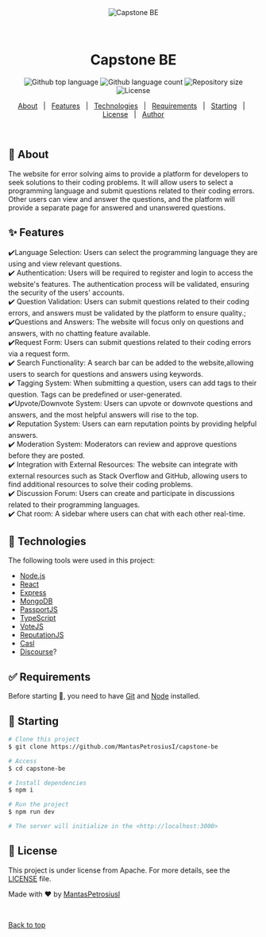 <div align="center" id="top"> 
  <img src="./.github/app.gif" alt="Capstone BE" />

&#xa0;

  <!-- <a href="https://capstonebe.netlify.app">Demo</a> -->
</div>

<h1 align="center">Capstone BE</h1>

<p align="center">
  <img alt="Github top language" src="https://img.shields.io/github/languages/top/MantasPetrosiusI/capstone-be?color=56BEB8">

  <img alt="Github language count" src="https://img.shields.io/github/languages/count/MantasPetrosiusI/capstone-be?color=56BEB8">

  <img alt="Repository size" src="https://img.shields.io/github/repo-size/MantasPetrosiusI/capstone-be?color=56BEB8">

  <img alt="License" src="https://img.shields.io/github/license/MantasPetrosiusI/capstone-be?color=56BEB8">

  <!-- <img alt="Github issues" src="https://img.shields.io/github/issues/MantasPetrosiusI/capstone-be?color=56BEB8" /> -->

  <!-- <img alt="Github forks" src="https://img.shields.io/github/forks/MantasPetrosiusI/capstone-be?color=56BEB8" /> -->

  <!-- <img alt="Github stars" src="https://img.shields.io/github/stars/MantasPetrosiusI/capstone-be?color=56BEB8" /> -->
</p>

<!-- Status -->

<!-- <h4 align="center">
	🚧  Capstone BE 🚀 Under construction...  🚧
</h4>

<hr> -->

<p align="center">
  <a href="#dart-about">About</a> &#xa0; | &#xa0; 
  <a href="#sparkles-features">Features</a> &#xa0; | &#xa0;
  <a href="#rocket-technologies">Technologies</a> &#xa0; | &#xa0;
  <a href="#white_check_mark-requirements">Requirements</a> &#xa0; | &#xa0;
  <a href="#checkered_flag-starting">Starting</a> &#xa0; | &#xa0;
  <a href="#memo-license">License</a> &#xa0; | &#xa0;
  <a href="https://github.com/MantasPetrosiusI" target="_blank">Author</a>
</p>

<br>

## :dart: About

The website for error solving aims to provide a platform for developers to seek solutions to their coding problems.
It will allow users to select a programming language and submit questions related to their coding errors.
Other users can view and answer the questions, and the platform will provide a separate page for
answered and unanswered questions.

## :sparkles: Features

:heavy_check_mark:Language Selection: Users can select the programming language they are using and view relevant questions.\
:heavy_check_mark: Authentication: Users will be required to register and login to access the website's features.
The authentication process will be validated, ensuring the security of the users' accounts.\
:heavy_check_mark: Question Validation: Users can submit questions related to their coding errors,
and answers must be validated by the platform to ensure quality.;\
:heavy_check_mark:Questions and Answers: The website will focus only on questions and answers, with no chatting feature available.\
:heavy_check_mark:Request Form: Users can submit questions related to their coding errors via a request form.\
:heavy_check_mark: Search Functionality: A search bar can be added to the website,allowing users to search for questions and answers using keywords. \
:heavy_check_mark: Tagging System: When submitting a question, users can add tags to their question. Tags can be predefined or user-generated.\
:heavy_check_mark:Upvote/Downvote System: Users can upvote or downvote questions and answers, and the most helpful answers will rise to the top. \
:heavy_check_mark: Reputation System: Users can earn reputation points by providing helpful answers. \
:heavy_check_mark: Moderation System: Moderators can review and approve questions before they are posted.\
:heavy_check_mark: Integration with External Resources: The website can integrate with external resources such as Stack Overflow and GitHub,
allowing users to find additional resources to solve their coding problems.\
:heavy_check_mark: Discussion Forum: Users can create and participate in discussions related to their programming languages. \
:heavy_check_mark: Chat room: A sidebar where users can chat with each other real-time.

## :rocket: Technologies

The following tools were used in this project:

- [Node.js](https://nodejs.org/en/)
- [React](https://pt-br.reactjs.org/)
- [Express](https://expressjs.com)
- [MongoDB](https://www.mongodb.com)
- [PassportJS](https://www.mongodb.com)
- [TypeScript](https://www.typescriptlang.org/)
- [VoteJS](github.com/yusufshakeel/votejs)
- [ReputationJS](https://github.com/mozilla-services/ip-reputation-js-client)
- [Casl](https://casl.js.org/v6/en/)
- [Discourse](https://www.discourse.org)?

## :white_check_mark: Requirements

Before starting :checkered_flag:, you need to have [Git](https://git-scm.com) and [Node](https://nodejs.org/en/) installed.

## :checkered_flag: Starting

```bash
# Clone this project
$ git clone https://github.com/MantasPetrosiusI/capstone-be

# Access
$ cd capstone-be

# Install dependencies
$ npm i

# Run the project
$ npm run dev

# The server will initialize in the <http://localhost:3000>
```

## :memo: License

This project is under license from Apache. For more details, see the [LICENSE](LICENSE.md) file.

Made with :heart: by <a href="https://github.com/MantasPetrosiusI" target="_blank">MantasPetrosiusI</a>

&#xa0;

<a href="#top">Back to top</a>
